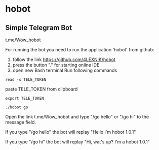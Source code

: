 # hobot

## Simple Telegram Bot

t.me/Wow_hobot

For running the bot you need to run the application 'hobot' from github: 
1. follow the link https://github.com/4LEXNIK/hobot
2. press the button "." for  starting online IDE
3. open new Bash terminal
	Run following commands

`read -s TELE_TOKEN`

paste TELE_TOKEN from clipboard

`export TELE_TOKEN`

`./hobot go`

Open the link t.me/Wow_hobot and type "/go hello" or "/go hi" to the message field.

If you type "/go hello" the bot will replay 
"Hello i'm hobot 1.0.1"

If you type "/go hi" the bot will replay "Hi, wat's up? I'm a hobot 1.0.1"